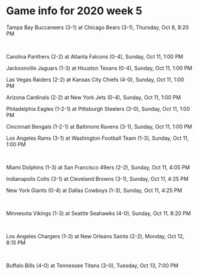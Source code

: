 # Game info for 2020 week 5

Tampa Bay Buccaneers (3-1) at Chicago Bears (3-1), Thursday, Oct 8, 8:20 PM


<br/>

Carolina Panthers (2-2) at Atlanta Falcons (0-4), Sunday, Oct 11, 1:00 PM

Jacksonville Jaguars (1-3) at Houston Texans (0-4), Sunday, Oct 11, 1:00 PM

Las Vegas Raiders (2-2) at Kansas City Chiefs (4-0), Sunday, Oct 11, 1:00 PM

Arizona Cardinals (2-2) at New York Jets (0-4), Sunday, Oct 11, 1:00 PM

Philadelphia Eagles (1-2-1) at Pittsburgh Steelers (3-0), Sunday, Oct 11, 1:00 PM

Cincinnati Bengals (1-2-1) at Baltimore Ravens (3-1), Sunday, Oct 11, 1:00 PM

Los Angeles Rams (3-1) at Washington Football Team (1-3), Sunday, Oct 11, 1:00 PM


<br/>

Miami Dolphins (1-3) at San Francisco 49ers (2-2), Sunday, Oct 11, 4:05 PM

Indianapolis Colts (3-1) at Cleveland Browns (3-1), Sunday, Oct 11, 4:25 PM

New York Giants (0-4) at Dallas Cowboys (1-3), Sunday, Oct 11, 4:25 PM


<br/>

Minnesota Vikings (1-3) at Seattle Seahawks (4-0), Sunday, Oct 11, 8:20 PM


<br/>

Los Angeles Chargers (1-3) at New Orleans Saints (2-2), Monday, Oct 12, 8:15 PM


<br/>

Buffalo Bills (4-0) at Tennessee Titans (3-0), Tuesday, Oct 13, 7:00 PM

